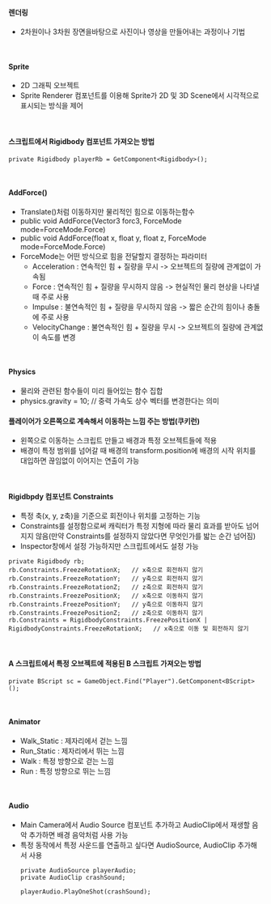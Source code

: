 #### 렌더링
* 2차원이나 3차원 장면을바탕으로 사진이나 영상을 만들어내는 과정이나 기법

<br/>

#### Sprite
* 2D 그래픽 오브젝트
* Sprite Renderer 컴포넌트를 이용해 Sprite가 2D 및 3D Scene에서 시각적으로 표시되는 방식을 제어

<br/>

#### 스크립트에서 Rigidbody 컴포넌트 가져오는 방법
```
private Rigidbody playerRb = GetComponent<Rigidbody>();
```

<br/>

#### AddForce()
* Translate()처럼 이동하지만 물리적인 힘으로 이동하는함수
* public void AddForce(Vector3 forc3, ForceMode mode=ForceMode.Force)
* public void AddForce(float x, float y, float z, ForceMode mode=ForceMode.Force)
* ForceMode는 어떤 방식으로 힘을 전달할지 결정하는 파라미터
  * Acceleration : 연속적인 힘 + 질량을 무시 -> 오브젝트의 질량에 관계없이 가속됨
  * Force : 연속적인 힘 + 질량을 무시하지 않음 -> 현실적인 물리 현상을 나타낼 때 주로 사용
  * Impulse : 불연속적인 힘 + 질량을 무시하지 않음 -> 짧은 순간의 힘이나 충돌에 주로 사용
  * VelocityChange : 불연속적인 힘 + 질량을 무시 -> 오브젝트의 질량에 관계없이 속도를 변경

<br/>

#### Physics
* 물리와 관련된 함수들이 미리 들어있는 함수 집합
* physics.gravity = 10;   // 중력 가속도 상수 벡터를 변경한다는 의미

#### 플레이어가 오른쪽으로 계속해서 이동하는 느낌 주는 방법(쿠키런)
* 왼쪽으로 이동하는 스크립트 만들고 배경과 특정 오브젝트들에 적용
* 배경이 특정 범위를 넘어갈 때 배경의 transform.position에 배경의 시작 위치를 대입하면 끊임없이 이어지는 연출이 가능

<br/>

#### Rigidbpdy 컴포넌트 Constraints
* 특정 축(x, y, z축)을 기준으로 회전이나 위치를 고정하는 기능
* Constraints를 설정함으로써 캐릭터가 특정 지형에 따라 물리 효과를 받아도 넘어지지 않음(만약 Constraints를 설정하지 않았다면 무엇인가를 밟는 순간 넘어짐)
* Inspector창에서 설정 가능하지만 스크립트에서도 설정 가능
```
private Rigidbody rb;
rb.Constraints.FreezeRotationX;   // x축으로 회전하지 않기
rb.Constraints.FreezeRotationY;   // y축으로 회전하지 않기
rb.Constraints.FreezeRotationZ;   // z축으로 회전하지 않기
rb.Constraints.FreezePositionX;   // x축으로 이동하지 않기
rb.Constraints.FreezePositionY;   // y축으로 이동하지 않기
rb.Constraints.FreezePositionZ;   // z축으로 이동하지 않기
rb.Constraints = RigidbodyConstraints.FreezePositionX | RigidbodyConstraints.FreezeRotationX;   // x축으로 이동 및 회전하지 않기
```

<br/>

#### A 스크립트에서 특정 오브젝트에 적용된 B 스크립트 가져오는 방법
```
private BScript sc = GameObject.Find("Player").GetComponent<BScript>();
```

<br/>

#### Animator
* Walk_Static : 제자리에서 걷는 느낌
* Run_Static : 제자리에서 뛰는 느낌
* Walk : 특정 방향으로 걷는 느낌
* Run : 특정 방향으로 뛰는 느낌

<br/>

#### Audio
* Main Camera에서 Audio Source 컴포넌트 추가하고 AudioClip에서 재생할 음악 추가하면 배경 음악처럼 사용 가능
* 특정 동작에서 특정 사운드를 연출하고 싶다면 AudioSource, AudioClip 추가해서 사용
  ```
  private AudioSource playerAudio;
  private AudioClip crashSound;

  playerAudio.PlayOneShot(crashSound);
  ```
